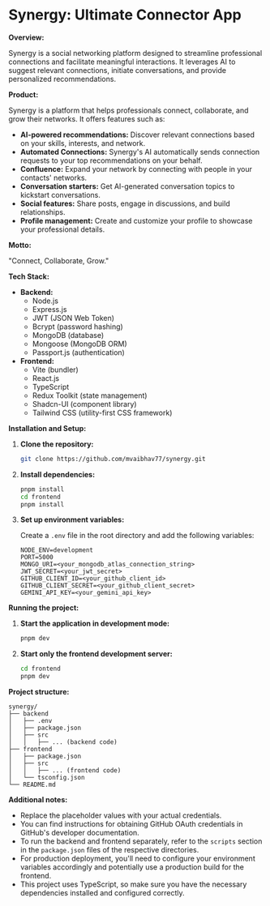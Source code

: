 # **Synergy: Ultimate Connector App**

**Overview:**

Synergy is a social networking platform designed to streamline professional connections and facilitate meaningful interactions. It leverages AI to suggest relevant connections, initiate conversations, and provide personalized recommendations.

**Product:**

Synergy is a platform that helps professionals connect, collaborate, and grow their networks. It offers features such as:

- **AI-powered recommendations:** Discover relevant connections based on your skills, interests, and network.
- **Automated Connections:** Synergy's AI automatically sends connection requests to your top recommendations on your behalf.
- **Confluence:** Expand your network by connecting with people in your contacts' networks.
- **Conversation starters:** Get AI-generated conversation topics to kickstart conversations.
- **Social features:** Share posts, engage in discussions, and build relationships.
- **Profile management:** Create and customize your profile to showcase your professional details.

**Motto:**

"Connect, Collaborate, Grow."

**Tech Stack:**

- **Backend:**
  - Node.js
  - Express.js
  - JWT (JSON Web Token)
  - Bcrypt (password hashing)
  - MongoDB (database)
  - Mongoose (MongoDB ORM)
  - Passport.js (authentication)
- **Frontend:**
  - Vite (bundler)
  - React.js
  - TypeScript
  - Redux Toolkit (state management)
  - Shadcn-UI (component library)
  - Tailwind CSS (utility-first CSS framework)

**Installation and Setup:**

1. **Clone the repository:**

   ```bash
   git clone https://github.com/mvaibhav77/synergy.git
   ```

2. **Install dependencies:**

   ```bash
   pnpm install
   cd frontend
   pnpm install
   ```

3. **Set up environment variables:**

   Create a `.env` file in the root directory and add the following variables:

   ```
   NODE_ENV=development
   PORT=5000
   MONGO_URI=<your_mongodb_atlas_connection_string>
   JWT_SECRET=<your_jwt_secret>
   GITHUB_CLIENT_ID=<your_github_client_id>
   GITHUB_CLIENT_SECRET=<your_github_client_secret>
   GEMINI_API_KEY=<your_gemini_api_key>
   ```

**Running the project:**

1. **Start the application in development mode:**

   ```bash
   pnpm dev
   ```

2. **Start only the frontend development server:**

   ```bash
   cd frontend
   pnpm dev
   ```

**Project structure:**

```
synergy/
├── backend
│   ├── .env
│   ├── package.json
│   ├── src
│   │   ├── ... (backend code)
├── frontend
│   ├── package.json
│   ├── src
│   │   ├── ... (frontend code)
│   └── tsconfig.json
└── README.md
```

**Additional notes:**

- Replace the placeholder values with your actual credentials.
- You can find instructions for obtaining GitHub OAuth credentials in GitHub's developer documentation.
- To run the backend and frontend separately, refer to the `scripts` section in the `package.json` files of the respective directories.
- For production deployment, you'll need to configure your environment variables accordingly and potentially use a production build for the frontend.
- This project uses TypeScript, so make sure you have the necessary dependencies installed and configured correctly.
